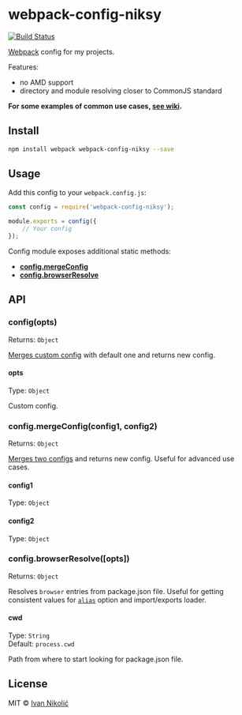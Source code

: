 # webpack-config-niksy

[![Build Status][ci-img]][ci]

[Webpack][webpack] config for my projects.

Features:

* no AMD support
* directory and module resolving closer to CommonJS standard

**For some examples of common use cases, [see wiki][wiki].**

## Install

```sh
npm install webpack webpack-config-niksy --save
```

## Usage

Add this config to your `webpack.config.js`:

```js
const config = require('webpack-config-niksy');

module.exports = config({
	// Your config
});
```

Config module exposes additional static methods:

* [**config.mergeConfig**](#configmergeconfigconfig1-config2)
* [**config.browserResolve**](#configbrowserresolveopts)

## API

### config(opts)

Returns: `Object`

[Merges custom config][webpack-merge] with default one and returns new config.

#### opts

Type: `Object`

Custom config.

### config.mergeConfig(config1, config2)

Returns: `Object`

[Merges two configs][webpack-merge] and returns new config. Useful for advanced use cases.

#### config1

Type: `Object`

#### config2

Type: `Object`

### config.browserResolve([opts])

Returns: `Object`

Resolves `browser` entries from package.json file. Useful for getting consistent values for [`alias`][webpack-resolve-alias] option and import/exports loader.

#### cwd

Type: `String`  
Default: `process.cwd`

Path from where to start looking for package.json file.

## License

MIT © [Ivan Nikolić](http://ivannikolic.com)

[ci]: https://travis-ci.org/niksy/webpack-config-niksy
[ci-img]: https://img.shields.io/travis/niksy/webpack-config-niksy.svg
[webpack]: https://webpack.github.io/
[webpack-merge]: https://github.com/survivejs/webpack-merge
[webpack-resolve-alias]: https://webpack.github.io/docs/configuration.html#resolve-alias
[wiki]: https://github.com/niksy/webpack-config-niksy/wiki
